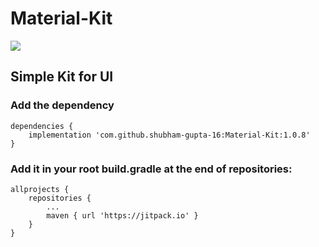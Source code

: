 # Material-Kit

[![](https://jitpack.io/v/shubham-gupta-16/Material-Kit.svg)](https://jitpack.io/#shubham-gupta-16/Material-Kit)

## Simple Kit for UI
 
### Add the dependency
```
dependencies {
    implementation 'com.github.shubham-gupta-16:Material-Kit:1.0.8'
}
```

### Add it in your root build.gradle at the end of repositories:
```
allprojects {
    repositories {
        ...
        maven { url 'https://jitpack.io' }
    }
}
```
